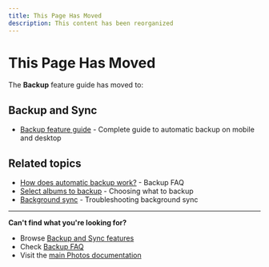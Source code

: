 ```yaml
---
title: This Page Has Moved
description: This content has been reorganized
---
```


# This Page Has Moved

The **Backup** feature guide has moved to:

## Backup and Sync

- [Backup feature guide](/photos/features/backup-and-sync/) - Complete guide to automatic backup on mobile and desktop

## Related topics

- [How does automatic backup work?](/photos/faq/backup-and-sync#automatic-backup) - Backup FAQ
- [Select albums to backup](/photos/faq/backup-and-sync#select-albums) - Choosing what to backup
- [Background sync](/photos/faq/backup-and-sync#background-sync-not-working) - Troubleshooting background sync

---

**Can't find what you're looking for?**

- Browse [Backup and Sync features](/photos/features/backup-and-sync/)
- Check [Backup FAQ](/photos/faq/backup-and-sync)
- Visit the [main Photos documentation](/photos/)
